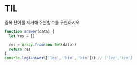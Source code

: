 # TIL

중복 단어를 제거해주는 함수를 구현하시오.

```js
function answer(data) {
  let res = []

  res = Array.from(new Set(data))
  return res
}
console.log(answer(['lee', 'kim', 'kim'])) // ['lee','kim']
```
